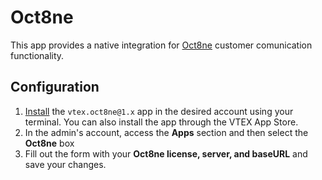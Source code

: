 # Oct8ne

This app provides a native integration for [Oct8ne](https://oct8ne.com/) customer comunication functionality.

## Configuration

1. [Install](https://vtex.io/docs/recipes/store/installing-an-app) the `vtex.oct8ne@1.x` app in the desired account using your terminal. You can also install the app through the VTEX App Store.
2. In the admin's account, access the **Apps** section and then select the **Oct8ne** box
3. Fill out the form with your **Oct8ne license, server, and baseURL** and save your changes.
